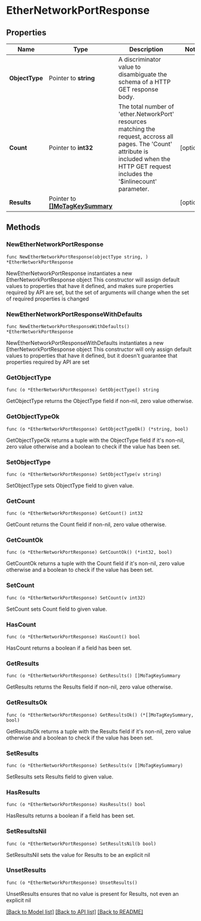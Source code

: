 # EtherNetworkPortResponse

## Properties

Name | Type | Description | Notes
------------ | ------------- | ------------- | -------------
**ObjectType** | Pointer to **string** | A discriminator value to disambiguate the schema of a HTTP GET response body. | 
**Count** | Pointer to **int32** | The total number of &#39;ether.NetworkPort&#39; resources matching the request, accross all pages. The &#39;Count&#39; attribute is included when the HTTP GET request includes the &#39;$inlinecount&#39; parameter. | [optional] 
**Results** | Pointer to [**[]MoTagKeySummary**](mo.TagKeySummary.md) |  | [optional] 

## Methods

### NewEtherNetworkPortResponse

`func NewEtherNetworkPortResponse(objectType string, ) *EtherNetworkPortResponse`

NewEtherNetworkPortResponse instantiates a new EtherNetworkPortResponse object
This constructor will assign default values to properties that have it defined,
and makes sure properties required by API are set, but the set of arguments
will change when the set of required properties is changed

### NewEtherNetworkPortResponseWithDefaults

`func NewEtherNetworkPortResponseWithDefaults() *EtherNetworkPortResponse`

NewEtherNetworkPortResponseWithDefaults instantiates a new EtherNetworkPortResponse object
This constructor will only assign default values to properties that have it defined,
but it doesn't guarantee that properties required by API are set

### GetObjectType

`func (o *EtherNetworkPortResponse) GetObjectType() string`

GetObjectType returns the ObjectType field if non-nil, zero value otherwise.

### GetObjectTypeOk

`func (o *EtherNetworkPortResponse) GetObjectTypeOk() (*string, bool)`

GetObjectTypeOk returns a tuple with the ObjectType field if it's non-nil, zero value otherwise
and a boolean to check if the value has been set.

### SetObjectType

`func (o *EtherNetworkPortResponse) SetObjectType(v string)`

SetObjectType sets ObjectType field to given value.


### GetCount

`func (o *EtherNetworkPortResponse) GetCount() int32`

GetCount returns the Count field if non-nil, zero value otherwise.

### GetCountOk

`func (o *EtherNetworkPortResponse) GetCountOk() (*int32, bool)`

GetCountOk returns a tuple with the Count field if it's non-nil, zero value otherwise
and a boolean to check if the value has been set.

### SetCount

`func (o *EtherNetworkPortResponse) SetCount(v int32)`

SetCount sets Count field to given value.

### HasCount

`func (o *EtherNetworkPortResponse) HasCount() bool`

HasCount returns a boolean if a field has been set.

### GetResults

`func (o *EtherNetworkPortResponse) GetResults() []MoTagKeySummary`

GetResults returns the Results field if non-nil, zero value otherwise.

### GetResultsOk

`func (o *EtherNetworkPortResponse) GetResultsOk() (*[]MoTagKeySummary, bool)`

GetResultsOk returns a tuple with the Results field if it's non-nil, zero value otherwise
and a boolean to check if the value has been set.

### SetResults

`func (o *EtherNetworkPortResponse) SetResults(v []MoTagKeySummary)`

SetResults sets Results field to given value.

### HasResults

`func (o *EtherNetworkPortResponse) HasResults() bool`

HasResults returns a boolean if a field has been set.

### SetResultsNil

`func (o *EtherNetworkPortResponse) SetResultsNil(b bool)`

 SetResultsNil sets the value for Results to be an explicit nil

### UnsetResults
`func (o *EtherNetworkPortResponse) UnsetResults()`

UnsetResults ensures that no value is present for Results, not even an explicit nil

[[Back to Model list]](../README.md#documentation-for-models) [[Back to API list]](../README.md#documentation-for-api-endpoints) [[Back to README]](../README.md)


